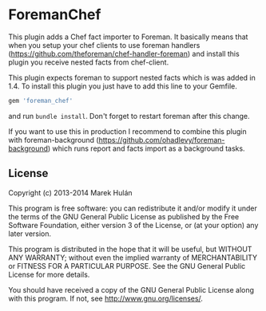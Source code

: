 # ForemanChef

This plugin adds a Chef fact importer to Foreman. It basically means that when you setup your chef
clients to use foreman handlers (https://github.com/theforeman/chef-handler-foreman) and install
this plugin you receive nested facts from chef-client.

This plugin expects foreman to support nested facts which is was added in 1.4.
To install this plugin you just have to add this line to your Gemfile.

```ruby
gem 'foreman_chef'
```

and run ```bundle install```. Don't forget to restart foreman after this change.

If you want to use this in production I recommend to combine this plugin with foreman-background
(https://github.com/ohadlevy/foreman-background) which runs report and facts import as a background
tasks.

##  License

Copyright (c) 2013-2014 Marek Hulán

This program is free software: you can redistribute it and/or modify it under the terms of the GNU General Public License as published by the Free Software Foundation, either version 3 of the License, or (at your option) any later version.

This program is distributed in the hope that it will be useful, but WITHOUT ANY WARRANTY; without even the implied warranty of MERCHANTABILITY or FITNESS FOR A PARTICULAR PURPOSE. See the GNU General Public License for more details.

You should have received a copy of the GNU General Public License along with this program. If not, see http://www.gnu.org/licenses/.
